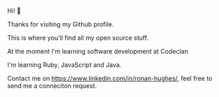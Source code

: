 Hi! 👋

Thanks for visiting my Github profile. 

This is where you'll find all my open source stuff.

At the moment I'm learning software development at Codeclan

I'm learning Ruby, JavaScript and Java.

Contact me on https://www.linkedin.com/in/ronan-hughes/, feel free to send me a conneciton request.
